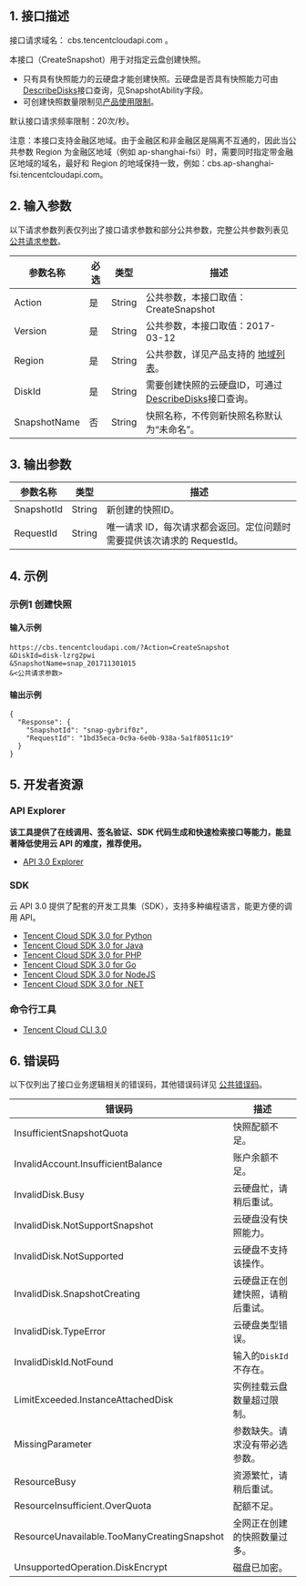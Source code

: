 ## 1. 接口描述

接口请求域名： cbs.tencentcloudapi.com 。

本接口（CreateSnapshot）用于对指定云盘创建快照。

* 只有具有快照能力的云硬盘才能创建快照。云硬盘是否具有快照能力可由[DescribeDisks](/document/product/362/16315)接口查询，见SnapshotAbility字段。
* 可创建快照数量限制见[产品使用限制](https://cloud.tencent.com/doc/product/362/5145)。

默认接口请求频率限制：20次/秒。

注意：本接口支持金融区地域。由于金融区和非金融区是隔离不互通的，因此当公共参数 Region 为金融区地域（例如 ap-shanghai-fsi）时，需要同时指定带金融区地域的域名，最好和 Region 的地域保持一致，例如：cbs.ap-shanghai-fsi.tencentcloudapi.com。



## 2. 输入参数

以下请求参数列表仅列出了接口请求参数和部分公共参数，完整公共参数列表见 [公共请求参数](/document/api/362/15637)。

| 参数名称 | 必选 | 类型 | 描述 |
|---------|---------|---------|---------|
| Action | 是 | String | 公共参数，本接口取值：CreateSnapshot |
| Version | 是 | String | 公共参数，本接口取值：2017-03-12 |
| Region | 是 | String | 公共参数，详见产品支持的 [地域列表](/document/api/362/15637#.E5.9C.B0.E5.9F.9F.E5.88.97.E8.A1.A8)。 |
| DiskId | 是 | String | 需要创建快照的云硬盘ID，可通过[DescribeDisks](/document/product/362/16315)接口查询。 |
| SnapshotName | 否 | String | 快照名称，不传则新快照名称默认为“未命名”。 |

## 3. 输出参数

| 参数名称 | 类型 | 描述 |
|---------|---------|---------|
| SnapshotId | String | 新创建的快照ID。|
| RequestId | String | 唯一请求 ID，每次请求都会返回。定位问题时需要提供该次请求的 RequestId。|

## 4. 示例

### 示例1 创建快照

#### 输入示例

```
https://cbs.tencentcloudapi.com/?Action=CreateSnapshot
&DiskId=disk-lzrg2pwi
&SnapshotName=snap_201711301015
&<公共请求参数>
```

#### 输出示例

```
{
  "Response": {
    "SnapshotId": "snap-gybrif0z",
    "RequestId": "1bd35eca-0c9a-6e0b-938a-5a1f80511c19"
  }
}
```


## 5. 开发者资源

### API Explorer

**该工具提供了在线调用、签名验证、SDK 代码生成和快速检索接口等能力，能显著降低使用云 API 的难度，推荐使用。**

* [API 3.0 Explorer](https://console.cloud.tencent.com/api/explorer?Product=cbs&Version=2017-03-12&Action=CreateSnapshot)

### SDK

云 API 3.0 提供了配套的开发工具集（SDK），支持多种编程语言，能更方便的调用 API。

* [Tencent Cloud SDK 3.0 for Python](https://github.com/TencentCloud/tencentcloud-sdk-python)
* [Tencent Cloud SDK 3.0 for Java](https://github.com/TencentCloud/tencentcloud-sdk-java)
* [Tencent Cloud SDK 3.0 for PHP](https://github.com/TencentCloud/tencentcloud-sdk-php)
* [Tencent Cloud SDK 3.0 for Go](https://github.com/TencentCloud/tencentcloud-sdk-go)
* [Tencent Cloud SDK 3.0 for NodeJS](https://github.com/TencentCloud/tencentcloud-sdk-nodejs)
* [Tencent Cloud SDK 3.0 for .NET](https://github.com/TencentCloud/tencentcloud-sdk-dotnet)

### 命令行工具

* [Tencent Cloud CLI 3.0](https://cloud.tencent.com/document/product/440/6176)

## 6. 错误码

以下仅列出了接口业务逻辑相关的错误码，其他错误码详见 [公共错误码](/document/api/362/15694#.E5.85.AC.E5.85.B1.E9.94.99.E8.AF.AF.E7.A0.81)。

| 错误码 | 描述 |
|---------|---------|
| InsufficientSnapshotQuota | 快照配额不足。 |
| InvalidAccount.InsufficientBalance | 账户余额不足。 |
| InvalidDisk.Busy | 云硬盘忙，请稍后重试。 |
| InvalidDisk.NotSupportSnapshot | 云硬盘没有快照能力。 |
| InvalidDisk.NotSupported | 云硬盘不支持该操作。 |
| InvalidDisk.SnapshotCreating | 云硬盘正在创建快照，请稍后重试。 |
| InvalidDisk.TypeError | 云硬盘类型错误。 |
| InvalidDiskId.NotFound | 输入的`DiskId`不存在。 |
| LimitExceeded.InstanceAttachedDisk | 实例挂载云盘数量超过限制。 |
| MissingParameter | 参数缺失。请求没有带必选参数。 |
| ResourceBusy | 资源繁忙，请稍后重试。 |
| ResourceInsufficient.OverQuota | 配额不足。 |
| ResourceUnavailable.TooManyCreatingSnapshot | 全网正在创建的快照数量过多。 |
| UnsupportedOperation.DiskEncrypt | 磁盘已加密。 |
